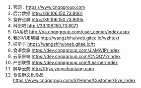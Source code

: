 1. 官网：https://www.cnqqgroup.com 
2. 后台数据 http://39.106.150.73:8061
3. 食安点屏 http://39.106.150.73:8095
4. 科创吧     http://39.106.150.73:8071
5. OA系统   http://oa.cnqqgroup.com/user_center/index.aspx
6. 我的VUE项目 http://wangzhihuiweb.gitee.io/wzhtext
7. 喵斯卡       https://wangzhihuiweb.gitee.io/tt   
8. 食语食旅   https://dev.cnqqgroup.com/JiaMiVIP/Index
9. 云系景端   https://dev.cnqqgroup.com/CNQQV2/Index
10. 产创联盟 https://dev.cnqqgroup.com/Learner/Index
11. 枫华云商 http://fhys.yongchuntang.com
12. 食语新文化食品  https://www.cnqqgroup.com/SYHome/CustomerGive_Index
